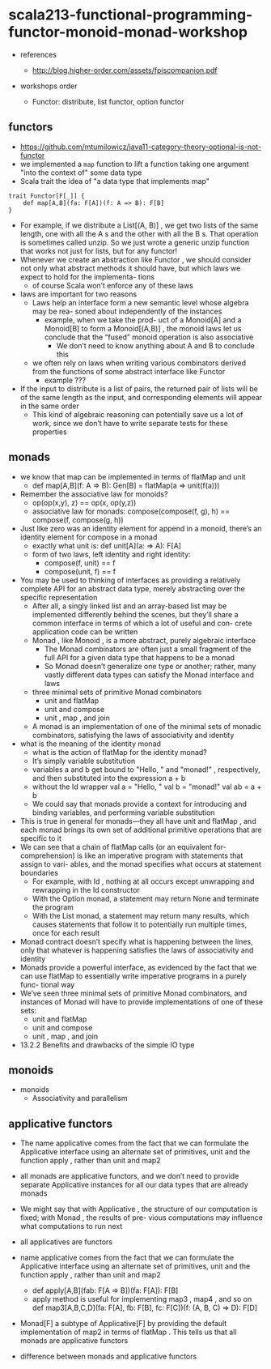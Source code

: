 # scala213-functional-programming-functor-monoid-monad-workshop
* references
    * http://blog.higher-order.com/assets/fpiscompanion.pdf

* workshops order
    * Functor: distribute, list functor, option functor
    

## functors
* https://github.com/mtumilowicz/java11-category-theory-optional-is-not-functor
* we implemented a `map` function to lift a function taking one argument "into the context of" some 
data type
* Scala trait the idea of "a data type that implements map"
```
trait Functor[F[_]] {
    def map[A,B](fa: F[A])(f: A => B): F[B]
}
```
* For example, if we distribute a
List[(A, B)] , we get two lists of the same length, one with all the A s and the other
with all the B s. That operation is sometimes called unzip. So we just wrote a generic
unzip function that works not just for lists, but for any functor!
* Whenever we create an abstraction like Functor , we should consider not only what
  abstract methods it should have, but which laws we expect to hold for the implementa-
  tions
  * of course Scala won’t enforce any of these laws
* laws are important for two reasons
    * Laws help an interface form a new semantic level whose algebra may be rea-
      soned about independently of the instances
        * example, when we take the prod-
          uct of a Monoid[A] and a Monoid[B] to form a Monoid[(A,B)] , the monoid laws
          let us conclude that the “fused” monoid operation is also associative
          * We don’t need to know anything about A and B to conclude this
    * we often rely on laws when writing various combinators
      derived from the functions of some abstract interface like Functor
      * example ???
* If the input to
  distribute is a list of pairs, the returned pair of lists will be of the same length as the
  input, and corresponding elements will appear in the same order
  * This kind of algebraic reasoning can potentially save us a lot of work, since we don’t have 
  to write separate tests for these properties

## monads
* we know that map can be implemented in terms of flatMap and unit
    * def map[A,B](f: A => B): Gen[B] = flatMap(a => unit(f(a)))
* Remember the associative law for monoids?
    * op(op(x,y), z) == op(x, op(y,z))
    * associative law for monads: compose(compose(f, g), h) == compose(f, compose(g, h))
* Just like zero was an identity element for
  append in a monoid, there’s an identity element for compose in a monad
  * exactly what unit is: def unit[A](a: => A): F[A]
  * form of two laws, left identity and right identity:
    * compose(f, unit) == f
    * compose(unit, f) == f
* You may be used to thinking of interfaces as providing a relatively complete API for
  an abstract data type, merely abstracting over the specific representation
  * After all, a
    singly linked list and an array-based list may be implemented differently behind the
    scenes, but they’ll share a common interface in terms of which a lot of useful and con-
    crete application code can be written
  * Monad , like Monoid , is a more abstract, purely
    algebraic interface
    * The Monad combinators are often just a small fragment of the full
      API for a given data type that happens to be a monad
    * So Monad doesn’t generalize one
      type or another; rather, many vastly different data types can satisfy the Monad interface
      and laws
  * three minimal sets of primitive Monad combinators
    * unit and flatMap
    * unit and compose
    * unit , map , and join 
  * A monad is an implementation of one of the minimal sets of monadic
    combinators, satisfying the laws of associativity and identity
* what is the meaning of the identity monad
     * what is the action of flatMap for the identity monad?
     * It’s simply variable substitution
     * variables a and b get bound to "Hello, " and "monad!" , respectively, and
       then substituted into the expression a + b
     * without the Id wrapper
        val a = "Hello, "
        val b = "monad!"
        val ab = a + b
     * We could say that monads provide a context for
       introducing and binding variables, and performing variable substitution
* This is true in general for monads—they all have unit and flatMap , and each monad
  brings its own set of additional primitive operations that are specific to it
* We can see that a chain of flatMap calls (or an equivalent
  for-comprehension) is like an imperative program with statements that assign to vari-
  ables, and the monad specifies what occurs at statement boundaries
  * For example, with Id ,
    nothing at all occurs except unwrapping and rewrapping in the Id constructor
  * With the
    Option monad, a statement may return None and terminate the program
  * With the
    List monad, a statement may return many results, which causes statements that follow
    it to potentially run multiple times, once for each result
* Monad contract doesn’t specify what is happening between the lines, only that
  whatever is happening satisfies the laws of associativity and identity
* Monads provide a powerful interface, as evidenced by the fact
  that we can use flatMap to essentially write imperative programs in a purely func-
  tional way
* We’ve seen three minimal sets of primitive Monad combinators, and instances of
Monad will have to provide implementations of one of these sets:
    * unit and flatMap
    * unit and compose
    * unit , map , and join
* 13.2.2 Benefits and drawbacks of the simple IO type

## monoids
* monoids
    * Associativity and parallelism
      
## applicative functors
* The name applicative comes from the fact that we can formulate the Applicative
  interface using an alternate set of primitives, unit and the function apply , rather than
  unit and map2
  
* all monads
  are applicative functors, and we don’t need to provide separate Applicative instances
  for all our data types that are already monads
  
* We might say that with
  Applicative , the structure of our computation is fixed; with Monad , the results of pre-
  vious computations may influence what computations to run next
* all applicatives are functors
* name applicative comes from the fact that we can formulate the Applicative
  interface using an alternate set of primitives, unit and the function apply , rather than
  unit and map2
  * def apply[A,B](fab: F[A => B])(fa: F[A]): F[B]
  * apply method is useful for implementing map3 , map4 , and so on
    def map3[A,B,C,D](fa: F[A],
    fb: F[B],
    fc: F[C])(f: (A, B, C) => D): F[D]
* Monad[F] a subtype of Applicative[F] by providing
  the default implementation of map2 in terms of flatMap . This tells us that all monads
  are applicative functors
* difference between monads and applicative functors
    
